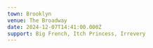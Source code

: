 ```yaml
---
town: Brooklyn
venue: The Broadway
date: 2024-12-07T14:41:00.000Z
support: Big French, Itch Princess, Irrevery
---
```

